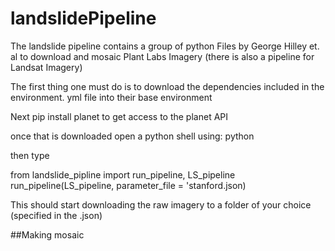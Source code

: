 # landslidePipeline

The landslide pipeline contains a group of python Files by George Hilley et. al to download and mosaic Plant Labs Imagery (there is also a pipeline for Landsat Imagery) 

The first thing one must do is to download the dependencies included in the environment. yml file into their base environment 

Next pip install planet to get access to the planet API 

once that is downloaded open a python shell using: python

then type 

   from landslide_pipline import run_pipeline, LS_pipeline
   run_pipeline(LS_pipeline, parameter_file  = 'stanford.json) 
   
   This should start downloading the raw imagery to a folder of your choice (specified in the .json) 
   
   ##Making mosaic